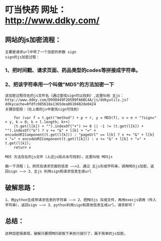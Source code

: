# 叮当快药 网址：http://www.ddky.com/

## 网站的js加密流程：

    主要是请求url中带了一个加密的参数 sign
    sign的js加密过程：
### 1、把时间戳、请求页面、药品类型的codes等拼接成字符串。
### 2、把该字符串用一个叫做"MD5"的方法加密一下
    该加密过程存在的js文件名（通过查找sign可以找到）,这里叫他 主js：http://www.ddky.com/D998449F20509FA6BC4A/js/ddkyutils.js?ddkycache=0fdfc085618a1365dea0610482de0424
    关键加密段：（在上面的js中查找sign可找到）
```
    for (var f = t.get("method") + p + r, y = MD5(f), v = e + "?sign=" + y, k = 0; k < l.length; k++)
    (t.get(l[k]) + "").indexOf("+") >= 0 || -1 != (t.get(l[k]) + "").indexOf("&") ? v += "&" + l[k] + "=" + encodeURIComponent(t.get(l[k])) : "pageUrl" == l[k] ? v += "&" + l[k] + "=" + encodeURIComponent(t.get(l[k])) : v += "&" + l[k] + "=" + t.get(l[k]);
    return v
```
            
    MD5 方法存在的js文件（上述js段点击可找到），这里叫他 MD5js

    画一下流程：1、网页及请求页面的信息 ——>2、通过 主js形成字符串，调用MD5js加密，返回sign ——> 3、主js 利用sign和请求信息生成url

## 破解思路：
    1、用python生成带请求信息的字符串 ——> 2、把MD5js 存成文件，再用execjs调用（传入字符串），返回sign ——> 3、python利用sign和其他信息生成url，请求即可！

## 总结：
    这种加密很直观，破解只要把MD5获取下来执行就行了，属于简单的js加密。

